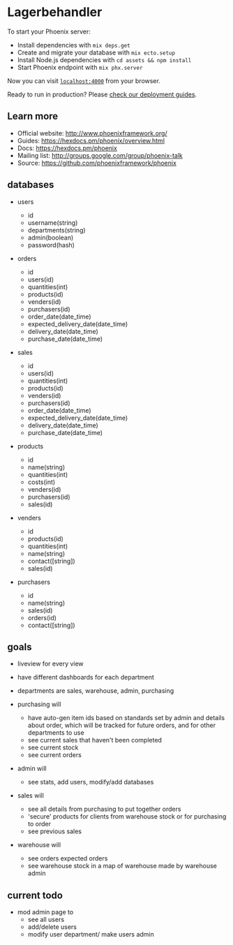 # Lagerbehandler

To start your Phoenix server:

  * Install dependencies with `mix deps.get`
  * Create and migrate your database with `mix ecto.setup`
  * Install Node.js dependencies with `cd assets && npm install`
  * Start Phoenix endpoint with `mix phx.server`

Now you can visit [`localhost:4000`](http://localhost:4000) from your browser.

Ready to run in production? Please [check our deployment guides](https://hexdocs.pm/phoenix/deployment.html).

## Learn more

  * Official website: http://www.phoenixframework.org/
  * Guides: https://hexdocs.pm/phoenix/overview.html
  * Docs: https://hexdocs.pm/phoenix
  * Mailing list: http://groups.google.com/group/phoenix-talk
  * Source: https://github.com/phoenixframework/phoenix

## databases

  * users
    * id
    * username(string)
    * departments(string)
    * admin(boolean)
    * password(hash)

  * orders
    * id
    * users(id)
    * quantities(int)
    * products(id)
    * venders(id)
    * purchasers(id)
    * order_date(date_time)
    * expected_delivery_date(date_time)
    * delivery_date(date_time)
    * purchase_date(date_time)

  * sales
    * id
    * users(id)
    * quantities(int)
    * products(id)
    * venders(id)
    * purchasers(id)
    * order_date(date_time)
    * expected_delivery_date(date_time)
    * delivery_date(date_time)
    * purchase_date(date_time)

  * products
    * id
    * name(string)
    * quantities(int)
    * costs(int)
    * venders(id)
    * purchasers(id)
    * sales(id)

  * venders
    * id
    * products(id)
    * quantities(int)
    * name(string)
    * contact([string])
    * sales(id)

  * purchasers
    * id
    * name(string)
    * sales(id)
    * orders(id)   
    * contact([string])



## goals
  * liveview for every view
  * have different dashboards for each department
  * departments are sales, warehouse, admin, purchasing

  * purchasing will
    * have auto-gen item ids based on standards set by admin and details about order, which will be tracked for future orders, and for other departments to use
    * see current sales that haven't been completed
    * see current stock
    * see current orders

  * admin will
    * see stats, add users, modify/add databases

  * sales will
    * see all details from purchasing to put together orders
    * 'secure' products for clients from warehouse stock or for purchasing to order
    * see previous sales

  * warehouse will
    * see orders expected orders
    * see warehouse stock in a map of warehouse made by warehouse admin


## current todo
  * mod admin page to
    * see all users
    * add/delete users
    * modify user department/ make users admin
